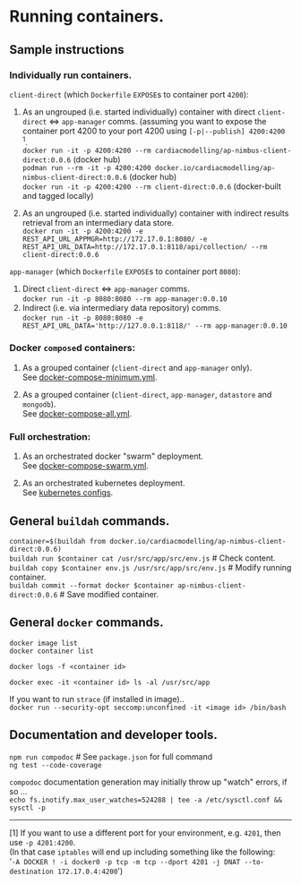 # Running containers.

## Sample instructions

### Individually run containers.

`client-direct` (which `Dockerfile` `EXPOSE`s to container port `4200`):

 1. As an ungrouped (i.e. started individually) container with direct `client-direct` <=>
    `app-manager` comms. (assuming you want to expose the container port 4200 to your port 4200
     using `[-p|--publish] 4200:4200` <sup>1</sup>.   
    `docker run -it -p 4200:4200 --rm cardiacmodelling/ap-nimbus-client-direct:0.0.6`  (docker hub)  
    `podman run --rm -it -p 4200:4200 docker.io/cardiacmodelling/ap-nimbus-client-direct:0.0.6`  (docker hub)  
    `docker run -it -p 4200:4200 --rm client-direct:0.0.6`  (docker-built and tagged locally)

 1. As an ungrouped (i.e. started individually) container with indirect results retrieval from an
    intermediary data store.  
    `docker run -it -p 4200:4200 -e REST_API_URL_APPMGR=http://172.17.0.1:8080/ -e REST_API_URL_DATA=http://172.17.0.1:8118/api/collection/ --rm client-direct:0.0.6`

`app-manager` (which `Dockerfile` `EXPOSE`s to container port `8080`):

 1. Direct `client-direct` <=> `app-manager` comms.  
    `docker run -it -p 8080:8080 --rm app-manager:0.0.10`
 1. Indirect (i.e. via intermediary data repository) comms.  
    `docker run -it -p 8080:8080 -e REST_API_URL_DATA='http://127.0.0.1:8118/' --rm app-manager:0.0.10`

### Docker `compose`d containers:

 1. As a grouped container (`client-direct` and `app-manager` only).  
    See [docker-compose-minimum.yml](docker-compose/docker-compose-minimum.yml).

 1. As a grouped container (`client-direct`, `app-manager`, `datastore` and `mongodb`).  
    See [docker-compose-all.yml](docker-compose/docker-compose-all.yml).

### Full orchestration:

 1. As an orchestrated docker "swarm" deployment.  
    See [docker-compose-swarm.yml](o11n/swarm/docker-compose-swarm.yml).

 1. As an orchestrated kubernetes deployment.  
    See [kubernetes configs](o11n/k8s/).

## General `buildah` commands.

`container=$(buildah from docker.io/cardiacmodelling/ap-nimbus-client-direct:0.0.6)`  
`buildah run $container cat /usr/src/app/src/env.js` # Check content.  
`buildah copy $container env.js /usr/src/app/src/env.js` # Modify running container.  
`buildah commit --format docker $container ap-nimbus-client-direct:0.0.6` # Save modified container.

## General `docker` commands.

`docker image list`  
`docker container list`

`docker logs -f <container id>`

`docker exec -it <container id> ls -al /usr/src/app`

If you want to run `strace` (if installed in image)..  
`docker run --security-opt seccomp:unconfined -it <image id> /bin/bash` 

## Documentation and developer tools.
`npm run compodoc` # See `package.json` for full command  
`ng test --code-coverage`

`compodoc` documentation generation may initially throw up "watch" errors, if so ...  
`echo fs.inotify.max_user_watches=524288 | tee -a /etc/sysctl.conf && sysctl -p`

---

[1] If you want to use a different port for your environment, e.g. `4201`, then use `-p 4201:4200`.  
    (In that case `iptables` will end up including something like the following:  
    '`-A DOCKER ! -i docker0 -p tcp -m tcp --dport 4201 -j DNAT --to-destination 172.17.0.4:4200`')  
